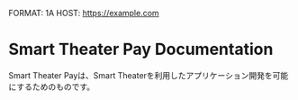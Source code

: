 FORMAT: 1A
HOST: https://example.com

# Smart Theater Pay Documentation

Smart Theater Payは、Smart Theaterを利用したアプリケーション開発を可能にするためのものです。

